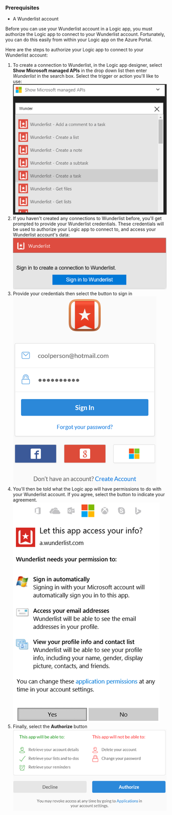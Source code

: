 ### <a name="prerequisites"></a>Prerequisites
- A Wunderlist account  

Before you can use your Wunderlist account in a Logic app, you must authorize the Logic app to connect to your Wunderlist account. Fortunately, you can do this easily from within your Logic app on the Azure Portal. 

Here are the steps to authorize your Logic app to connect to your Wunderlist account:


1. To create a connection to Wunderlist, in the Logic app designer, select **Show Microsoft managed APIs** in the drop down list then enter *Wunderlist* in the search box. Select the trigger or action you'll like to use:  
  ![](./media/connectors-create-api-wunderlist/wunderlist-0.png)
2. If you haven't created any connections to Wunderlist before, you'll get prompted to provide your Wunderlist credentials. These credentials will be used to authorize your Logic app to connect to, and access your Wunderlist account's data:   
  ![](./media/connectors-create-api-wunderlist/wunderlist-1.png)  
2. Provide your credentials then select the button to sign in  
  ![](./media/connectors-create-api-wunderlist/wunderlist-2.png)  
3. You'll then be told what the Logic app will have permissions to do with your Wunderlist account. If you agree, select the button to indicate your agreement. 
  ![](./media/connectors-create-api-wunderlist/wunderlist-4.png)  
4. Finally, select the **Authorize** button  
  ![](./media/connectors-create-api-wunderlist/wunderlist-5.png)  







<!--HONumber=Oct16_HO2-->


